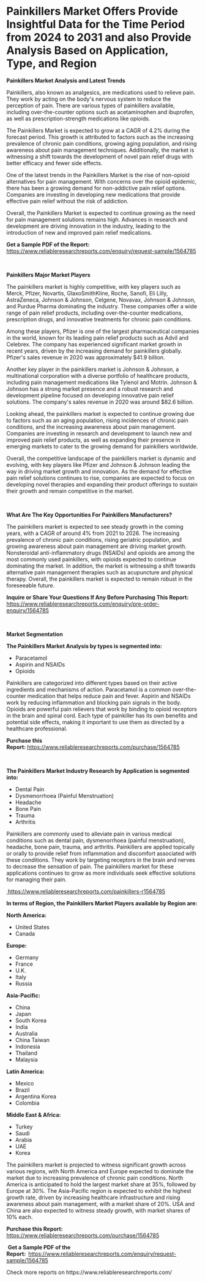 <p><h1>Painkillers Market Offers Provide Insightful Data for the Time Period from 2024 to 2031 and also Provide Analysis Based on Application, Type, and Region</h1></p><p><strong>Painkillers Market Analysis and Latest Trends</strong></p>
<p><p>Painkillers, also known as analgesics, are medications used to relieve pain. They work by acting on the body's nervous system to reduce the perception of pain. There are various types of painkillers available, including over-the-counter options such as acetaminophen and ibuprofen, as well as prescription-strength medications like opioids.</p><p>The Painkillers Market is expected to grow at a CAGR of 4.2% during the forecast period. This growth is attributed to factors such as the increasing prevalence of chronic pain conditions, growing aging population, and rising awareness about pain management techniques. Additionally, the market is witnessing a shift towards the development of novel pain relief drugs with better efficacy and fewer side effects.</p><p>One of the latest trends in the Painkillers Market is the rise of non-opioid alternatives for pain management. With concerns over the opioid epidemic, there has been a growing demand for non-addictive pain relief options. Companies are investing in developing new medications that provide effective pain relief without the risk of addiction.</p><p>Overall, the Painkillers Market is expected to continue growing as the need for pain management solutions remains high. Advances in research and development are driving innovation in the industry, leading to the introduction of new and improved pain relief medications.</p></p>
<p><strong>Get a Sample PDF of the Report:&nbsp;</strong> <a href="https://www.reliableresearchreports.com/enquiry/request-sample/1564785">https://www.reliableresearchreports.com/enquiry/request-sample/1564785</a></p>
<p>&nbsp;</p>
<p><strong>Painkillers Major Market Players</strong></p>
<p><p>The painkillers market is highly competitive, with key players such as Merck, Pfizer, Novartis, GlaxoSmithKline, Roche, Sanofi, Eli Lilly, AstraZeneca, Johnson & Johnson, Celgene, Novavax, Johnson & Johnson, and Purdue Pharma dominating the industry. These companies offer a wide range of pain relief products, including over-the-counter medications, prescription drugs, and innovative treatments for chronic pain conditions.</p><p>Among these players, Pfizer is one of the largest pharmaceutical companies in the world, known for its leading pain relief products such as Advil and Celebrex. The company has experienced significant market growth in recent years, driven by the increasing demand for painkillers globally. Pfizer's sales revenue in 2020 was approximately $41.9 billion.</p><p>Another key player in the painkillers market is Johnson & Johnson, a multinational corporation with a diverse portfolio of healthcare products, including pain management medications like Tylenol and Motrin. Johnson & Johnson has a strong market presence and a robust research and development pipeline focused on developing innovative pain relief solutions. The company's sales revenue in 2020 was around $82.6 billion.</p><p>Looking ahead, the painkillers market is expected to continue growing due to factors such as an aging population, rising incidences of chronic pain conditions, and the increasing awareness about pain management. Companies are investing in research and development to launch new and improved pain relief products, as well as expanding their presence in emerging markets to cater to the growing demand for painkillers worldwide.</p><p>Overall, the competitive landscape of the painkillers market is dynamic and evolving, with key players like Pfizer and Johnson & Johnson leading the way in driving market growth and innovation. As the demand for effective pain relief solutions continues to rise, companies are expected to focus on developing novel therapies and expanding their product offerings to sustain their growth and remain competitive in the market.</p></p>
<p>&nbsp;</p>
<p><strong>What Are The Key Opportunities For Painkillers Manufacturers?</strong></p>
<p><p>The painkillers market is expected to see steady growth in the coming years, with a CAGR of around 4% from 2021 to 2026. The increasing prevalence of chronic pain conditions, rising geriatric population, and growing awareness about pain management are driving market growth. Nonsteroidal anti-inflammatory drugs (NSAIDs) and opioids are among the most commonly used painkillers, with opioids expected to continue dominating the market. In addition, the market is witnessing a shift towards alternative pain management therapies such as acupuncture and physical therapy. Overall, the painkillers market is expected to remain robust in the foreseeable future.</p></p>
<p><strong>Inquire or Share Your Questions If Any Before Purchasing This Report:</strong> <a href="https://www.reliableresearchreports.com/enquiry/pre-order-enquiry/1564785">https://www.reliableresearchreports.com/enquiry/pre-order-enquiry/1564785</a></p>
<p>&nbsp;</p>
<p><strong>Market Segmentation</strong></p>
<p><strong>The Painkillers Market Analysis by types is segmented into:</strong></p>
<p><ul><li>Paracetamol</li><li>Aspirin and NSAIDs</li><li>Opioids</li></ul></p>
<p><p>Painkillers are categorized into different types based on their active ingredients and mechanisms of action. Paracetamol is a common over-the-counter medication that helps reduce pain and fever. Aspirin and NSAIDs work by reducing inflammation and blocking pain signals in the body. Opioids are powerful pain relievers that work by binding to opioid receptors in the brain and spinal cord. Each type of painkiller has its own benefits and potential side effects, making it important to use them as directed by a healthcare professional.</p></p>
<p><strong>Purchase this Report:&nbsp;</strong><a href="https://www.reliableresearchreports.com/purchase/1564785">https://www.reliableresearchreports.com/purchase/1564785</a></p>
<p>&nbsp;</p>
<p><strong>The Painkillers Market Industry Research by Application is segmented into:</strong></p>
<p><ul><li>Dental Pain</li><li>Dysmenorrhoea (Painful Menstruation)</li><li>Headache</li><li>Bone Pain</li><li>Trauma</li><li>Arthritis</li></ul></p>
<p><p>Painkillers are commonly used to alleviate pain in various medical conditions such as dental pain, dysmenorrhoea (painful menstruation), headache, bone pain, trauma, and arthritis. Painkillers are applied topically or orally to provide relief from inflammation and discomfort associated with these conditions. They work by targeting receptors in the brain and nerves to decrease the sensation of pain. The painkillers market for these applications continues to grow as more individuals seek effective solutions for managing their pain.</p></p>
<p><a href="https://www.reliableresearchreports.com/painkillers-r1564785">&nbsp;https://www.reliableresearchreports.com/painkillers-r1564785</a></p>
<p><strong>In terms of Region, the Painkillers Market Players available by Region are:</strong></p>
<p>
    <p> <strong> North America: </strong>
        <ul>
            <li>United States</li>
            <li>Canada</li>
        </ul>
        </p> 
    <p> <strong> Europe: </strong>
        <ul>
            <li>Germany</li>
            <li>France</li>
            <li>U.K.</li>
            <li>Italy</li>
            <li>Russia</li>
        </ul>
        </p> 
    <p> <strong> Asia-Pacific: </strong>
        <ul>
            <li>China</li>
            <li>Japan</li>
            <li>South Korea</li>
            <li>India</li>
            <li>Australia</li>
            <li>China Taiwan</li>
            <li>Indonesia</li>
            <li>Thailand</li>
            <li>Malaysia</li>
        </ul>
        </p> 
    <p> <strong> Latin America: </strong>
        <ul>
            <li>Mexico</li>
            <li>Brazil</li>
            <li>Argentina Korea</li>
            <li>Colombia</li>
        </ul>
        </p> 
    <p> <strong> Middle East & Africa: </strong>
        <ul>
            <li>Turkey</li>
            <li>Saudi</li>
            <li>Arabia</li>
            <li>UAE</li>
            <li>Korea</li>
        </ul>
    </p>
    </p>
<p><p>The painkillers market is projected to witness significant growth across various regions, with North America and Europe expected to dominate the market due to increasing prevalence of chronic pain conditions. North America is anticipated to hold the largest market share at 35%, followed by Europe at 30%. The Asia-Pacific region is expected to exhibit the highest growth rate, driven by increasing healthcare infrastructure and rising awareness about pain management, with a market share of 20%. USA and China are also expected to witness steady growth, with market shares of 10% each.</p></p>
<p><strong>Purchase this Report: </strong><a href="https://www.reliableresearchreports.com/purchase/1564785">https://www.reliableresearchreports.com/purchase/1564785</a></p>
<p>&nbsp;<strong>Get a Sample PDF of the Report:&nbsp;&nbsp;</strong><a href="https://www.reliableresearchreports.com/enquiry/request-sample/1564785">https://www.reliableresearchreports.com/enquiry/request-sample/1564785</a></p>
<p><strong></strong></p>
<p>Check more reports on https://www.reliableresearchreports.com/</p>